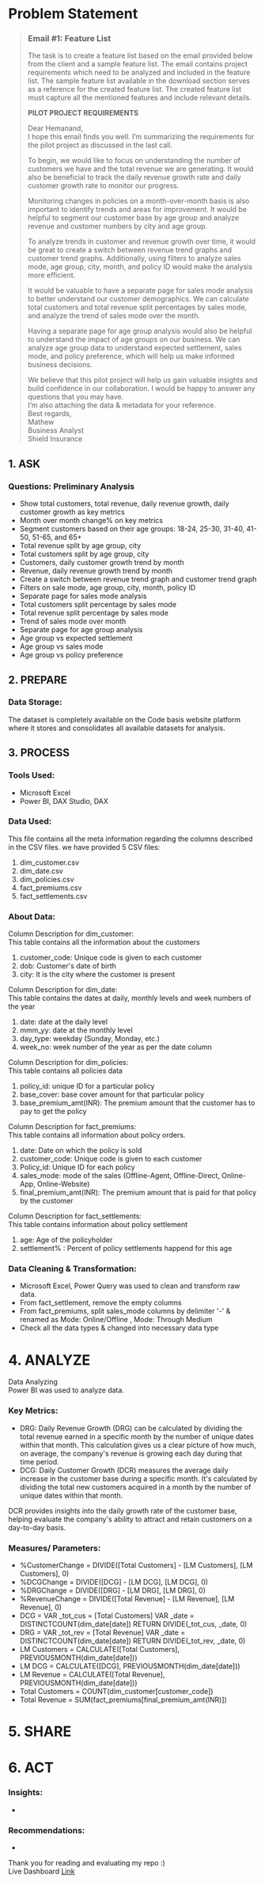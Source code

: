 # Problem Statement  
> ### Email #1: Feature List
> The task is to create a feature list based on the email provided below from the client and a sample feature list. The email contains project requirements which need to be analyzed and included in the feature list. The sample feature list available in the download section serves as a reference for the created feature list. The created feature list must capture all the mentioned features and include relevant details.
> 
> **PILOT PROJECT REQUIREMENTS**
> 
> Dear Hemanand,  
I hope this email finds you well. I’m summarizing the requirements for the pilot project as discussed in the last call.
> 
> To begin, we would like to focus on understanding the number of customers we have and the total revenue we are generating. It would also be beneficial to track the daily revenue growth rate and daily customer growth rate to monitor our progress.  
>
> Monitoring changes in policies on a month-over-month basis is also important to identify trends and areas for improvement. It would be helpful to segment our customer base by age group and analyze revenue and customer numbers by city and age group.    
>
> To analyze trends in customer and revenue growth over time, it would be great to create a switch between revenue trend graphs and customer trend graphs. Additionally, using filters to analyze sales mode, age group, city, month, and policy ID would make the analysis more efficient.  
>
> It would be valuable to have a separate page for sales mode analysis to better understand our customer demographics. We can calculate total customers and total revenue split percentages by sales mode, and analyze the trend of sales mode over the month.    
>
> Having a separate page for age group analysis would also be helpful to understand the impact of age groups on our business. We can analyze age group data to understand expected settlement, sales mode, and policy preference, which will help us make informed business decisions.  
>
> We believe that this pilot project will help us gain valuable insights and build confidence in our collaboration. I would be happy to answer any questions that you may have.    
> I’m also attaching the data & metadata for your reference.  
Best regards,  
Mathew  
Business Analyst  
Shield Insurance
>

## 1. ASK  
### Questions: Preliminary Analysis  
- Show total customers, total revenue, daily revenue growth, daily customer growth as key metrics
- Month over month change% on key metrics
- Segment customers based on their age groups: 18-24, 25-30, 31-40, 41-50, 51-65, and 65+
- Total revenue split by age group, city
- Total customers split by age group, city
- Customers, daily customer growth trend by month
- Revenue, daily revenue growth trend by month
- Create a switch between revenue trend graph and customer trend graph
- Filters on sale mode, age group, city, month, policy ID
- Separate page for sales mode analysis
- Total customers split percentage by sales mode
- Total revenue split percentage by sales mode
- Trend of sales mode over month
- Separate page for age group analysis
- Age group vs expected settlement
- Age group vs sales mode
- Age group vs policy preference


## 2. PREPARE
### Data Storage:  
The dataset is completely available on the Code basis website platform where it stores and consolidates all available datasets for analysis.       

## 3. PROCESS
### Tools Used:
- Microsoft Excel
- Power BI, DAX Studio, DAX

### Data Used:  
This file contains all the meta information regarding the columns described in the CSV files. we have provided 5 CSV files:
1. dim_customer.csv
2. dim_date.csv
3. dim_policies.csv
4. fact_premiums.csv
5. fact_settlements.csv

### About Data:  
Column Description for dim_customer:  
This table contains all the information about the customers
1. customer_code: Unique code is given to each customer
2. dob: Customer's date of birth
3. city: It is the city where the customer is present  


Column Description for dim_date:  
This table contains the dates at daily, monthly levels and week numbers of the year  
1. date: date at the daily level
2. mmm_yy: date at the monthly level
3. day_type: weekday (Sunday, Monday, etc.)
3. week_no: week number of the year as per the date column


Column Description for dim_policies:  
This table contains all policies data  
1. policy_id: unique ID for a particular policy
2. base_cover: base cover amount for that particular policy
3. base_premium_amt(INR): The premium amount that the customer has to pay to get the policy


Column Description for fact_premiums:  
This table contains all information about policy orders.  
1. date: Date on which the policy is sold
2. customer_code: Unique code is given to each customer
3. Policy_id: Unique ID for each policy
4. sales_mode: mode of the sales (Offline-Agent, Offline-Direct, Online-App, Online-Website)
5. final_premium_amt(INR): The premium amount that is paid for that policy by the customer


Column Description for fact_settlements:  
This table contains information about policy settlement  
1. age: Age of the policyholder
2. settlement% : Percent of policy settlements happend for this age 

### Data Cleaning & Transformation:
- Microsoft Excel, Power Query was used to clean and transform raw data.
- From fact_settlement, remove the empty columns
- From fact_premiums, split sales_mode columns by delimiter '-' & renamed as Mode: Online/Offline , Mode: Through Medium
- Check all the data types & changed into necessary data type


# 4. ANALYZE
Data Analyzing  
Power BI was used to analyze data.

### Key Metrics:
- DRG: Daily Revenue Growth (DRG) can be calculated by dividing the total revenue earned in a specific month by the number of unique dates within that month. This calculation gives us a clear picture of how much, on average, the company's revenue is growing each day during that time period.
- DCG: Daily Customer Growth (DCR) measures the average daily increase in the customer base during a specific month. It's calculated by dividing the total new customers acquired in a month by the number of unique dates within that month.

DCR provides insights into the daily growth rate of the customer base, helping evaluate the company's ability to attract and retain customers on a day-to-day basis.

### Measures/ Parameters:
- %CustomerChange = DIVIDE([Total Customers] - [LM Customers], [LM Customers], 0)
- %DCGChange = DIVIDE([DCG] - [LM DCG], [LM DCG], 0)
- %DRGChange = DIVIDE([DRG] - [LM DRG], [LM DRG], 0)
- %RevenueChange = DIVIDE([Total Revenue] - [LM Revenue], [LM Revenue], 0)
- DCG = VAR _tot_cus = [Total Customers] VAR _date = DISTINCTCOUNT(dim_date[date]) RETURN DIVIDE(_tot_cus, _date, 0)
- DRG = VAR _tot_rev = [Total Revenue] VAR _date = DISTINCTCOUNT(dim_date[date]) RETURN DIVIDE(_tot_rev, _date, 0)
- LM Customers = CALCULATE([Total Customers], PREVIOUSMONTH(dim_date[date]))
- LM DCG = CALCULATE([DCG], PREVIOUSMONTH(dim_date[date]))
- LM Revenue = CALCULATE([Total Revenue], PREVIOUSMONTH(dim_date[date]))
- Total Customers = COUNT(dim_customer[customer_code])
- Total Revenue = SUM(fact_premiums[final_premium_amt(INR)])



# 5. SHARE


# 6. ACT	
### Insights:	
- 


### Recommendations:	
- 

Thank you for reading and evaluating my repo :)	                                								
Live Dashboard [Link](https://public.tableau.com/app/profile/ankit.negi7687/viz/MarketResearchDashboardEVHybridVehiclesIndustryAnalysis/MainPage)
